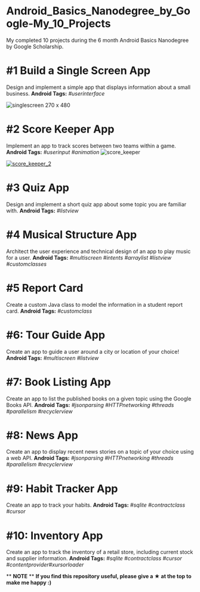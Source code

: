 # Android_Basics_Nanodegree_by_Google-My_10_Projects
My completed 10 projects during the 6 month Android Basics Nanodegree by Google Scholarship. 

# #1 Build a Single Screen App
Design and implement a simple app that displays information about a small business.
**Android Tags:** *#userinterface*

![singlescreen 270 x 480](https://user-images.githubusercontent.com/14174276/28498574-bde1ef72-6fa0-11e7-8cf2-c409b906c73e.jpg)

# #2 Score Keeper App
Implement an app to track scores between two teams within a game.
**Android Tags:** *#userinput #animation*
![score_keeper](https://user-images.githubusercontent.com/14174276/28498717-549ad232-6fa4-11e7-87c9-0bca194272c2.jpg)

[![score_keeper_2](https://user-images.githubusercontent.com/14174276/28498756-61e0a3d0-6fa5-11e7-8387-8c00faf43164.jpg)](https://www.youtube.com/watch?v=VUdXMtbXQ-U)

# #3 Quiz App
Design and implement a short quiz app about some topic you are familiar with.
**Android Tags:** *#listview*

# #4 Musical Structure App
Architect the user experience and technical design of an app to play music for a user.
**Android Tags:** *#multiscreen #intents #arraylist #listview #customclasses*

# #5 Report Card 
Create a custom Java class to model the information in a student report card.
**Android Tags:** *#customclass*

# #6: Tour Guide App
Create an app to guide a user around a city or location of your choice!
**Android Tags:** *#multiscreen #listview* 

# #7: Book Listing App
Create an app to list the published books on a given topic using the Google Books API.
**Android Tags:** *#jsonparsing #HTTPnetworking #threads #parallelism #recyclerview* 

# #8: News App
Create an app to display recent news stories on a topic of your choice using a web API.
**Android Tags:** *#jsonparsing #HTTPnetworking #threads #parallelism #recyclerview*

# #9: Habit Tracker App
Create an app to track your habits.
**Android Tags:** *#sqlite #contractclass #cursor*

# #10: Inventory App
Create an app to track the inventory of a retail store, including current stock and supplier information.
**Android Tags:** *#sqlite #contractclass #cursor #contentprovider#xursorloader*

** **NOTE** ** **If you find this repository useful, please give a ★ at the top to make me happy :)**
